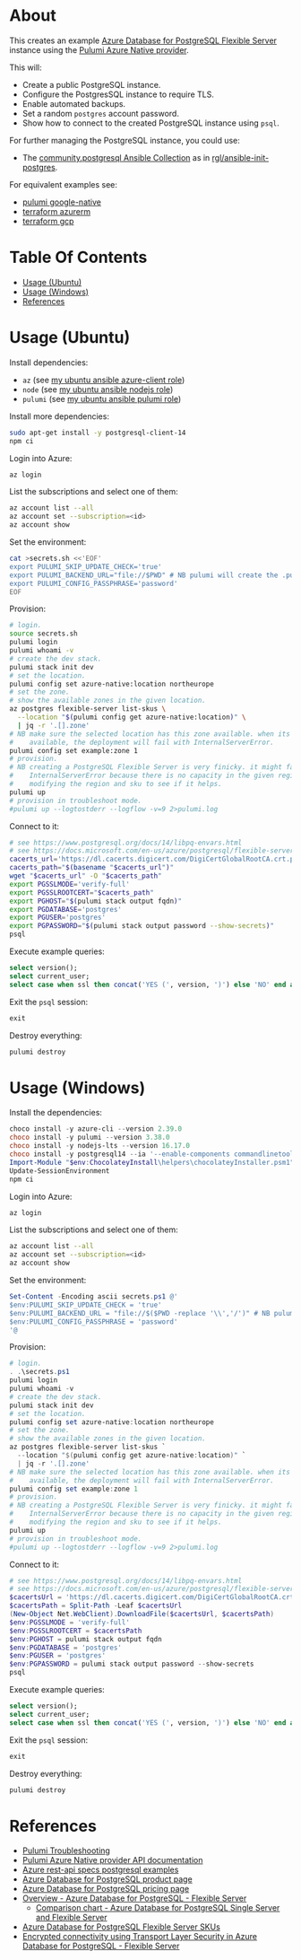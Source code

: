 # About

This creates an example [Azure Database for PostgreSQL Flexible Server](https://azure.microsoft.com/en-us/services/postgresql/) instance using the [Pulumi Azure Native provider](https://www.pulumi.com/registry/packages/azure-native).

This will:

* Create a public PostgreSQL instance.
* Configure the PostgresSQL instance to require TLS.
* Enable automated backups.
* Set a random `postgres` account password.
* Show how to connect to the created PostgreSQL instance using `psql`.

For further managing the PostgreSQL instance, you could use:

* The [community.postgresql Ansible Collection](https://galaxy.ansible.com/community/postgresql) as in [rgl/ansible-init-postgres](https://github.com/rgl/ansible-init-postgres).

For equivalent examples see:

* [pulumi google-native](https://github.com/rgl/pulumi-typescript-google-postgres)
* [terraform azurerm](https://github.com/rgl/terraform-azure-postgres)
* [terraform gcp](https://github.com/rgl/terraform-gcp-cloud-sql-postgres)

# Table Of Contents

* [Usage (Ubuntu)](#usage-ubuntu)
* [Usage (Windows)](#usage-windows)
* [References](#references)

# Usage (Ubuntu)

Install dependencies:

* `az` (see [my ubuntu ansible azure-client role](https://github.com/rgl/my-ubuntu-ansible-playbooks/tree/main/roles/azure-client))
* `node` (see [my ubuntu ansible nodejs role](https://github.com/rgl/my-ubuntu-ansible-playbooks/tree/main/roles/nodejs))
* `pulumi` (see [my ubuntu ansible pulumi role](https://github.com/rgl/my-ubuntu-ansible-playbooks/tree/main/roles/pulumi))

Install more dependencies:

```bash
sudo apt-get install -y postgresql-client-14
npm ci
```

Login into Azure:

```bash
az login
```

List the subscriptions and select one of them:

```bash
az account list --all
az account set --subscription=<id>
az account show
```

Set the environment:

```bash
cat >secrets.sh <<'EOF'
export PULUMI_SKIP_UPDATE_CHECK='true'
export PULUMI_BACKEND_URL="file://$PWD" # NB pulumi will create the .pulumi sub-directory.
export PULUMI_CONFIG_PASSPHRASE='password'
EOF
```

Provision:

```bash
# login.
source secrets.sh
pulumi login
pulumi whoami -v
# create the dev stack.
pulumi stack init dev
# set the location.
pulumi config set azure-native:location northeurope
# set the zone.
# show the available zones in the given location.
az postgres flexible-server list-skus \
  --location "$(pulumi config get azure-native:location)" \
  | jq -r '.[].zone'
# NB make sure the selected location has this zone available. when its not
#    available, the deployment will fail with InternalServerError.
pulumi config set example:zone 1
# provision.
# NB creating a PostgreSQL Flexible Server is very finicky. it might fail with
#    InternalServerError because there is no capacity in the given region. try
#    modifying the region and sku to see if it helps.
pulumi up
# provision in troubleshoot mode.
#pulumi up --logtostderr --logflow -v=9 2>pulumi.log
```

Connect to it:

```bash
# see https://www.postgresql.org/docs/14/libpq-envars.html
# see https://docs.microsoft.com/en-us/azure/postgresql/flexible-server/how-to-connect-tls-ssl
cacerts_url='https://dl.cacerts.digicert.com/DigiCertGlobalRootCA.crt.pem'
cacerts_path="$(basename "$cacerts_url")"
wget "$cacerts_url" -O "$cacerts_path"
export PGSSLMODE='verify-full'
export PGSSLROOTCERT="$cacerts_path"
export PGHOST="$(pulumi stack output fqdn)"
export PGDATABASE='postgres'
export PGUSER='postgres'
export PGPASSWORD="$(pulumi stack output password --show-secrets)"
psql
```

Execute example queries:

```sql
select version();
select current_user;
select case when ssl then concat('YES (', version, ')') else 'NO' end as ssl from pg_stat_ssl where pid=pg_backend_pid();
```

Exit the `psql` session:

```sql
exit
```

Destroy everything:

```bash
pulumi destroy
```

# Usage (Windows)

Install the dependencies:

```powershell
choco install -y azure-cli --version 2.39.0
choco install -y pulumi --version 3.38.0
choco install -y nodejs-lts --version 16.17.0
choco install -y postgresql14 --ia '--enable-components commandlinetools'
Import-Module "$env:ChocolateyInstall\helpers\chocolateyInstaller.psm1"
Update-SessionEnvironment
npm ci
```

Login into Azure:

```bash
az login
```

List the subscriptions and select one of them:

```bash
az account list --all
az account set --subscription=<id>
az account show
```

Set the environment:

```powershell
Set-Content -Encoding ascii secrets.ps1 @'
$env:PULUMI_SKIP_UPDATE_CHECK = 'true'
$env:PULUMI_BACKEND_URL = "file://$($PWD -replace '\\','/')" # NB pulumi will create the .pulumi sub-directory.
$env:PULUMI_CONFIG_PASSPHRASE = 'password'
'@
```

Provision:

```powershell
# login.
. .\secrets.ps1
pulumi login
pulumi whoami -v
# create the dev stack.
pulumi stack init dev
# set the location.
pulumi config set azure-native:location northeurope
# set the zone.
# show the available zones in the given location.
az postgres flexible-server list-skus `
  --location "$(pulumi config get azure-native:location)" `
  | jq -r '.[].zone'
# NB make sure the selected location has this zone available. when its not
#    available, the deployment will fail with InternalServerError.
pulumi config set example:zone 1
# provision.
# NB creating a PostgreSQL Flexible Server is very finicky. it might fail with
#    InternalServerError because there is no capacity in the given region. try
#    modifying the region and sku to see if it helps.
pulumi up
# provision in troubleshoot mode.
#pulumi up --logtostderr --logflow -v=9 2>pulumi.log
```

Connect to it:

```powershell
# see https://www.postgresql.org/docs/14/libpq-envars.html
# see https://docs.microsoft.com/en-us/azure/postgresql/flexible-server/how-to-connect-tls-ssl
$cacertsUrl = 'https://dl.cacerts.digicert.com/DigiCertGlobalRootCA.crt.pem'
$cacertsPath = Split-Path -Leaf $cacertsUrl
(New-Object Net.WebClient).DownloadFile($cacertsUrl, $cacertsPath)
$env:PGSSLMODE = 'verify-full'
$env:PGSSLROOTCERT = $cacertsPath
$env:PGHOST = pulumi stack output fqdn
$env:PGDATABASE = 'postgres'
$env:PGUSER = 'postgres'
$env:PGPASSWORD = pulumi stack output password --show-secrets
psql
```

Execute example queries:

```sql
select version();
select current_user;
select case when ssl then concat('YES (', version, ')') else 'NO' end as ssl from pg_stat_ssl where pid=pg_backend_pid();
```

Exit the `psql` session:

```sql
exit
```

Destroy everything:

```powershell
pulumi destroy
```

# References

* [Pulumi Troubleshooting](https://www.pulumi.com/docs/support/troubleshooting/)
* [Pulumi Azure Native provider API documentation](https://www.pulumi.com/registry/packages/azure-native/api-docs/)
* [Azure rest-api specs postgresql examples](https://github.com/Azure/azure-rest-api-specs/tree/main/specification/postgresql/resource-manager/Microsoft.DBforPostgreSQL/stable/2021-06-01/examples)
* [Azure Database for PostgreSQL product page](https://azure.microsoft.com/en-us/services/postgresql/)
* [Azure Database for PostgreSQL pricing page](https://azure.microsoft.com/en-us/pricing/details/postgresql/flexible-server/)
* [Overview - Azure Database for PostgreSQL - Flexible Server](https://docs.microsoft.com/en-us/azure/postgresql/flexible-server/overview)
  * [Comparison chart - Azure Database for PostgreSQL Single Server and Flexible Server](https://docs.microsoft.com/en-us/azure/postgresql/flexible-server/concepts-compare-single-server-flexible-server)
* [Azure Database for PostgreSQL Flexible Server SKUs](https://docs.microsoft.com/en-us/azure/templates/microsoft.dbforpostgresql/2021-06-01/flexibleservers#sku)
* [Encrypted connectivity using Transport Layer Security in Azure Database for PostgreSQL - Flexible Server](https://docs.microsoft.com/en-us/azure/postgresql/flexible-server/how-to-connect-tls-ssl)
